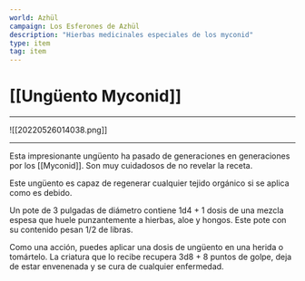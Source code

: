 ```yaml
---
world: Azhül
campaign: Los Esferones de Azhül
description: "Hierbas medicinales especiales de los myconid"
type: item
tag: item
---
```

# [[Ungüento Myconid]]

---
![[20220526014038.png]]

---

Esta impresionante ungüento ha pasado de generaciones en generaciones por los [[Myconid]]. Son muy cuidadosos de no revelar la receta. 

Este ungüento es capaz de regenerar cualquier tejido orgánico si se aplica como es debido. 

Un pote de 3 pulgadas de diámetro contiene 1d4 + 1 dosis de una mezcla espesa que huele punzantemente a hierbas, aloe y hongos. Este pote con su contenido pesan 1/2 de libras. 

Como una acción, puedes aplicar una dosis de ungüento en una herida o tomártelo. La criatura que lo recibe recupera 3d8 + 8 puntos de golpe, deja de estar envenenada y se cura de cualquier enfermedad.